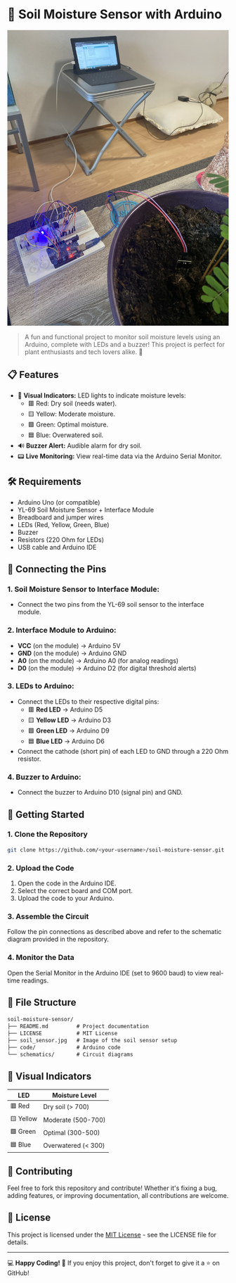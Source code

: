 # 🌱 Soil Moisture Sensor with Arduino

![Soil Sensor](./soil_sensor.jpeg)

> A fun and functional project to monitor soil moisture levels using an Arduino, complete with LEDs and a buzzer! This project is perfect for plant enthusiasts and tech lovers alike. 🌿

## 📋 Features
- 🚦 **Visual Indicators:** LED lights to indicate moisture levels:
  - 🟥 Red: Dry soil (needs water).
  - 🟨 Yellow: Moderate moisture.
  - 🟩 Green: Optimal moisture.
  - 🟦 Blue: Overwatered soil.
- 🔊 **Buzzer Alert:** Audible alarm for dry soil.
- 📟 **Live Monitoring:** View real-time data via the Arduino Serial Monitor.

## 🛠️ Requirements
- Arduino Uno (or compatible)
- YL-69 Soil Moisture Sensor + Interface Module
- Breadboard and jumper wires
- LEDs (Red, Yellow, Green, Blue)
- Buzzer
- Resistors (220 Ohm for LEDs)
- USB cable and Arduino IDE

## 🔌 Connecting the Pins
### 1. **Soil Moisture Sensor to Interface Module:**
- Connect the two pins from the YL-69 soil sensor to the interface module.

### 2. **Interface Module to Arduino:**
- **VCC** (on the module) → Arduino 5V
- **GND** (on the module) → Arduino GND
- **A0** (on the module) → Arduino A0 (for analog readings)
- **D0** (on the module) → Arduino D2 (for digital threshold alerts)

### 3. **LEDs to Arduino:**
- Connect the LEDs to their respective digital pins:
  - 🟥 **Red LED** → Arduino D5
  - 🟨 **Yellow LED** → Arduino D3
  - 🟩 **Green LED** → Arduino D9
  - 🟦 **Blue LED** → Arduino D6
- Connect the cathode (short pin) of each LED to GND through a 220 Ohm resistor.

### 4. **Buzzer to Arduino:**
- Connect the buzzer to Arduino D10 (signal pin) and GND.

## 🚀 Getting Started
### 1. Clone the Repository
```bash
git clone https://github.com/<your-username>/soil-moisture-sensor.git
```

### 2. Upload the Code
1. Open the code in the Arduino IDE.
2. Select the correct board and COM port.
3. Upload the code to your Arduino.

### 3. Assemble the Circuit
Follow the pin connections as described above and refer to the schematic diagram provided in the repository.

### 4. Monitor the Data
Open the Serial Monitor in the Arduino IDE (set to 9600 baud) to view real-time readings.

## 📂 File Structure
```
soil-moisture-sensor/
├── README.md         # Project documentation
├── LICENSE           # MIT License
├── soil_sensor.jpg   # Image of the soil sensor setup
├── code/             # Arduino code
└── schematics/       # Circuit diagrams
```

## 🎨 Visual Indicators
| LED  | Moisture Level       |
|------|----------------------|
| 🟥 Red   | Dry soil (> 700)      |
| 🟨 Yellow| Moderate (500-700)    |
| 🟩 Green | Optimal (300-500)     |
| 🟦 Blue  | Overwatered (< 300)   |

## 🤝 Contributing
Feel free to fork this repository and contribute! Whether it's fixing a bug, adding features, or improving documentation, all contributions are welcome.

## 📝 License
This project is licensed under the [MIT License](./LICENSE) - see the LICENSE file for details.

---

💻 **Happy Coding!** 🌟 If you enjoy this project, don't forget to give it a ⭐ on GitHub!
